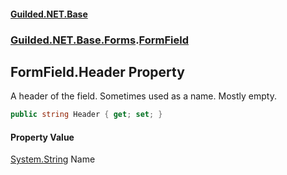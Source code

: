 
#### [Guilded.NET.Base](index 'index')
### [Guilded.NET.Base.Forms](index#Guilded_NET_Base_Forms 'Guilded.NET.Base.Forms').[FormField](FormField 'Guilded.NET.Base.Forms.FormField')
## FormField.Header Property
A header of the field. Sometimes used as a name. Mostly empty.  
```csharp
public string Header { get; set; }
```

#### Property Value
[System.String](https://docs.microsoft.com/en-us/dotnet/api/System.String 'System.String')
Name
